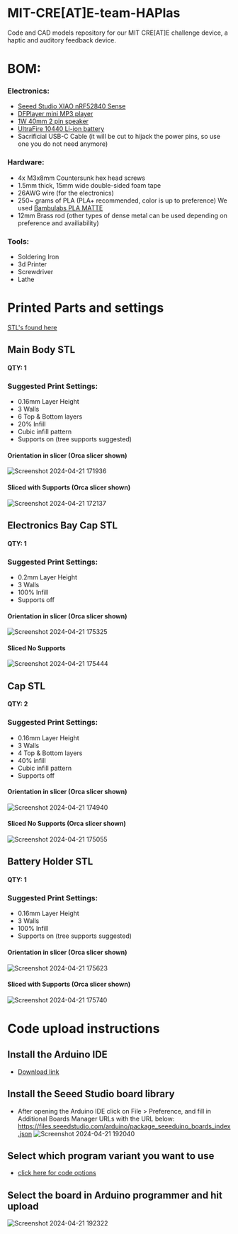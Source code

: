 # MIT-CRE[AT]E-team-HAPlas
Code and CAD models repository for our MIT CRE[AT]E challenge device, a haptic and auditory feedback device.

# BOM:
### Electronics:
  - [Seeed Studio XIAO nRF52840 Sense](https://www.seeedstudio.com/Seeed-XIAO-BLE-Sense-nRF52840-p-5253.html)
  - [DFPlayer mini MP3 player](https://www.dfrobot.com/product-1121.html)
  - [1W 40mm 2 pin speaker](https://www.amazon.com/Fielect-Magnet-Speaker-Internal-Loudspeaker/dp/B083TDLGNB?th=1)
  - [UltraFire 10440 Li-ion battery](https://www.batteryupgrade.com/shopBrowser.php?assortmentProductId=21883872&shopGroupId=70741364)
  - Sacrificial USB-C Cable (it will be cut to hijack the power pins, so use one you do not need anymore)
### Hardware:
  - 4x M3x8mm Countersunk hex head screws
  - 1.5mm thick, 15mm wide double-sided foam tape
  - 26AWG wire (for the electronics)
  - 250~ grams of PLA (PLA+ recommended, color is up to preference) We used [Bambulabs PLA MATTE](https://us.store.bambulab.com/products/pla-matte-filament?variant=41078280093832)
  - 12mm Brass rod (other types of dense metal can be used depending on preference and availiability)

### Tools:
  - Soldering Iron
  - 3d Printer
  - Screwdriver
  - Lathe

# Printed Parts and settings
[STL's found here](https://github.com/Wafflom/MIT-CREATE-team-HAPlas/tree/002e4f92e56438b101ec2bbca2ead18dcc9f6623/STL's)
## Main Body STL
#### QTY: 1
### Suggested Print Settings:
  - 0.16mm Layer Height
  - 3 Walls
  - 6 Top & Bottom layers
  - 20% Infill
  - Cubic infill pattern
  - Supports on (tree supports suggested)

#### Orientation in slicer (Orca slicer shown)
![Screenshot 2024-04-21 171936](https://github.com/Wafflom/MIT-CRE-AT-E-team-HAPlas/assets/128776051/62be353e-50b7-43f5-bed8-149db5c053ae)
#### Sliced with Supports (Orca slicer shown)
![Screenshot 2024-04-21 172137](https://github.com/Wafflom/MIT-CRE-AT-E-team-HAPlas/assets/128776051/8db7320b-3451-4ecb-8d23-d4d9305bb765)


## Electronics Bay Cap STL
#### QTY: 1
### Suggested Print Settings:
  - 0.2mm Layer Height
  - 3 Walls
  - 100% Infill
  - Supports off

#### Orientation in slicer (Orca slicer shown)
![Screenshot 2024-04-21 175325](https://github.com/Wafflom/MIT-CRE-AT-E-team-HAPlas/assets/128776051/c72ea51c-c83c-41b8-b700-d7b885a9bb0b)
#### Sliced No Supports
![Screenshot 2024-04-21 175444](https://github.com/Wafflom/MIT-CRE-AT-E-team-HAPlas/assets/128776051/7d12a601-3af2-460d-a372-5d9828e0e3b5)



## Cap STL
#### QTY: 2
### Suggested Print Settings:
  - 0.16mm Layer Height
  - 3 Walls
  - 4 Top & Bottom layers
  - 40% infill
  - Cubic infill pattern
  - Supports off

#### Orientation in slicer (Orca slicer shown)
![Screenshot 2024-04-21 174940](https://github.com/Wafflom/MIT-CRE-AT-E-team-HAPlas/assets/128776051/92957a9c-2f2d-41d6-bdc3-618abf81aa0e)
#### Sliced No Supports (Orca slicer shown)
![Screenshot 2024-04-21 175055](https://github.com/Wafflom/MIT-CRE-AT-E-team-HAPlas/assets/128776051/6dc53d9c-9836-4a8f-8b4e-471d5fa204ed)


## Battery Holder STL
#### QTY: 1
### Suggested Print Settings:
  - 0.16mm Layer Height
  - 3 Walls
  - 100% Infill
  - Supports on (tree supports suggested)

#### Orientation in slicer (Orca slicer shown)
![Screenshot 2024-04-21 175623](https://github.com/Wafflom/MIT-CRE-AT-E-team-HAPlas/assets/128776051/9f16c979-9573-4cbf-a245-9e6677db56b0)
#### Sliced with Supports (Orca slicer shown)
![Screenshot 2024-04-21 175740](https://github.com/Wafflom/MIT-CRE-AT-E-team-HAPlas/assets/128776051/7008d793-6a03-4064-9dfc-bb9eaba1327b)

# Code upload instructions
## Install the Arduino IDE 
  - [Download link](https://www.arduino.cc/en/software)
## Install the Seeed Studio board library
  - After opening the Arduino IDE click on File > Preference, and fill in Additional Boards Manager URLs with the URL below:
    https://files.seeedstudio.com/arduino/package_seeeduino_boards_index.json
![Screenshot 2024-04-21 192040](https://github.com/Wafflom/MIT-CRE-AT-E-team-HAPlas/assets/128776051/669a1af1-e168-4f81-8e60-15b3c4b7a20f)
## Select which program variant you want to use
  - [click here for code options](https://github.com/Wafflom/MIT-CREATE-team-HAPlas/tree/86a4da8f8bbf2c63ec49366ca752f0183104cafe/Code)
## Select the board in Arduino programmer and hit upload
![Screenshot 2024-04-21 192322](https://github.com/Wafflom/MIT-CRE-AT-E-team-HAPlas/assets/128776051/50197656-fb2b-4b20-8055-c5b251d984f0)


